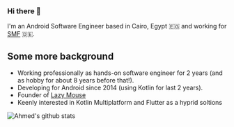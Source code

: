 ### Hi there 👋

I'm an Android Software Engineer based in Cairo, Egypt 🇪🇬 and working for [SMF](https://smartmobilefactory.com/) 🇩🇪.

## Some more background
- Working professionally as hands-on software engineer for 2 years (and as hobby for about 8 years before that!).  
- Developing for Android since 2014 (using Kotlin for last 2 years).
- Founder of [Lazy Mouse](http://lzmouse.com/)
- Keenly interested in Kotlin Multiplatform and Flutter as a hyprid soltions

![Ahmed's github stats](https://github-readme-stats.vercel.app/api?username=thisAAY&show_icons=true&theme=radical&count_private=true)
